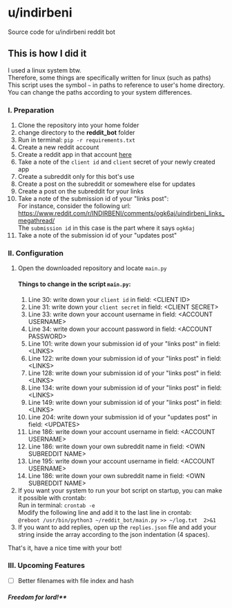 # u/indirbeni
Source code for u/indirbeni reddit bot

## This is how I did it
I used a linux system btw.  
Therefore, some things are specifically written for linux (such as paths)  
This script uses the symbol ```~``` in paths to reference to user's home directory.  
You can change the paths according to your system differences.  

### I. Preparation
1) Clone the repository into your home folder
2) change directory to the **reddit_bot** folder
3) Run in terminal: ```pip -r requirements.txt```
4) Create a new reddit account
5) Create a reddit app in that account [here](https://old.reddit.com/prefs/apps/)
6) Take a note of the ```client id``` and ```client``` secret of your newly created app
7) Create a subreddit only for this bot's use
8) Create a post on the subreddit or somewhere else for updates
9) Create a post on the subreddit for your links
10) Take a note of the submission id of your "links post":  
For instance, consider the following url: https://www.reddit.com/r/INDIRBENI/comments/ogk6aj/uindirbeni_links_megathread/  
The ```submission id``` in this case is the part where it says ```ogk6aj```
9) Take a note of the submission id of your "updates post"

### II. Configuration
1) Open the downloaded repository and locate ```main.py```
    #### Things to change in the script ```main.py```:
    1) Line 30: write down your ```client id``` in field: \<CLIENT ID>
    2) Line 31: write down your ```client secret``` in field: \<CLIENT SECRET>
    3) Line 33: write down your account username in field: \<ACCOUNT USERNAME>
    4) Line 34: write down your account password in field: \<ACCOUNT PASSWORD>
    5) Line 101: write down your submission id of your "links post" in field: \<LINKS>
    6) Line 122: write down your submission id of your "links post" in field: \<LINKS>
    7) Line 128: write down your submission id of your "links post" in field: \<LINKS>
    8) Line 134: write down your submission id of your "links post" in field: \<LINKS>
    9) Line 149: write down your submission id of your "links post" in field: \<LINKS>
    10) Line 204: write down your submission id of your "updates post" in field: \<UPDATES>
    11) Line 186: write down your account username in field: \<ACCOUNT USERNAME>
    12) Line 186: write down your own subreddit name in field: \<OWN SUBREDDIT NAME>
    13) Line 195: write down your account username in field: \<ACCOUNT USERNAME>
    14) Line 186: write down your own subreddit name in field: \<OWN SUBREDDIT NAME>
2) If you want your system to run your bot script on startup, you can make it possible with crontab:  
    Run in terminal: ```crontab -e```  
    Modify the following line and add it to the last line in crontab:  
    ```@reboot /usr/bin/python3 ~/reddit_bot/main.py >> ~/log.txt  2>&1```
3) If you want to add replies, open up the ```replies.json``` file and add your string inside the array according to the json indentation (4 spaces).
    
That's it, have a nice time with your bot!  

### III. Upcoming Features
- [ ] Better filenames with file index and hash

##### Freedom for lord!**
